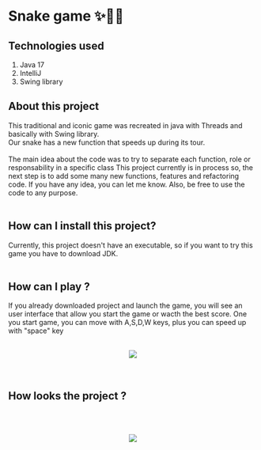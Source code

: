 # Snake game ✨🐍👋

## Technologies used
  
  1. Java 17
  2. IntelliJ
  3. Swing library

## About this project

This traditional and iconic game was recreated in java with Threads and basically with Swing library.  
Our snake has a new function that speeds up during its tour.
<br/><br/>
The main idea about the code was to try to separate each function, role or responsability in a specific class
This project currently is in process so, the next step is to add some many new functions, features and refactoring code. 
If you have any idea, you can let me know. Also, be free to use the code to any purpose. <br/><br/>

## How can I install this project?

Currently, this project doesn't have an executable, so if you want to try this game you have to download JDK.
<br/><br/>

## How can I play ? 

If you already downloaded project and launch the game, you will see an user interface that allow you start the game or wacth the best score.
One you start game, you can move with A,S,D,W keys, plus you can speed up with "space" key
<br/><br/>

<div align = "center">
  <img src = "https://github.com/SparkleCow/Snake/assets/55297516/abd98460-e995-4ae4-823a-532a446e8840"/>
</div>
<br/><br/>

## How looks the project ? 
<br/><br/>

<div align = "center">
  <img src = "https://github.com/SparkleCow/Snake/assets/55297516/18b67279-5ca2-42a5-8058-aadb5c7899e4"/>
</div>
